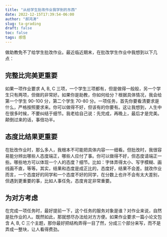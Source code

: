 ```yaml
---
title: "从给学生批改作业我学到的东西"
date: 2022-12-15T17:39:54-06:00
author: "郝鸿涛"
slug: ta-grading
draft: false
toc: false
tags: 感悟
---
```


做助教免不了给学生批改作业。最近临近期末，在批改学生作业中我想到以下几点：

## 完整比完美更重要

如果一项作业要求 A, B, C 三项，一个学生三项都有，但是做得一般般，另一个学生只有两项，但做的非常好。如果你是助教，你如何给分？根据具体情况，我会给第一个学生 90-100 分，第二个学生 70-80 分。一项任务，首先你要看清要求是什么，严格按照要求来。你可以做得不好，但该有的你要有。这让我想到，人生中在很多时候，不要纠结于细节。我老给自己说：先完成，再晚上，最后才是完美。颠倒过来的话，事倍功半。

## 态度比结果更重要

在批改作业时，那么多人，我根本不可能把具体内容一一细看。但批改时，我很容易能分辨出哪些人态度端正，哪些人应付了事。你可以做得不好，但态度请端正一些。哪些地方可以体现一个人的态度？细节。比如：字体弄得太小、写字模糊、画线画不直，等等。其实，结果和态度是成正比的，态度好，结果不会差。就改作业而言，一个态度好的同学和一个态度不好的同学，在分数上也许不会有太大差别，但遇到更重要的事，比如人事任免，态度肯定非常重要。

## 为对方考虑

在完成一项任务时，最好提前一下，这个任务的服务对象是谁？对作业来说，自然是批作业的人。既然如此，那就想尽办法给对方方便。如果作业要求一篇小论文包含 A, B, C 三个主题，那你最好把结构弄得一目了然，分成三个部分来写，而不是弄成一整块，让人看得费劲。

